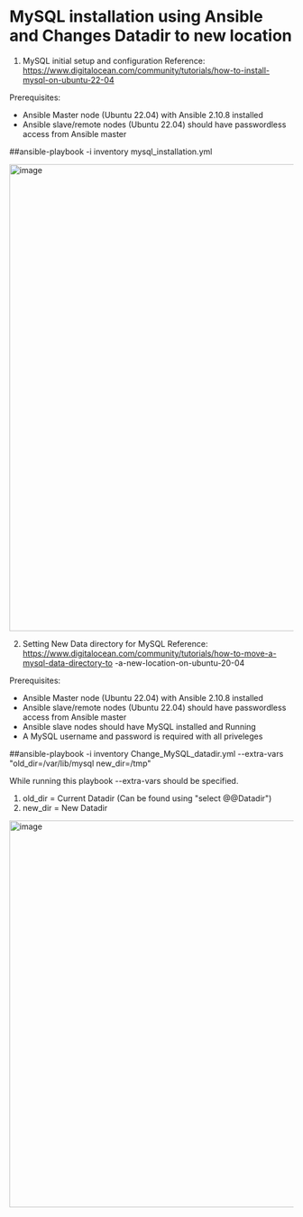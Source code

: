 # MySQL installation using Ansible and Changes Datadir to new location

1) MySQL initial setup and configuration
Reference: https://www.digitalocean.com/community/tutorials/how-to-install-mysql-on-ubuntu-22-04

Prerequisites:
 - Ansible Master node (Ubuntu 22.04) with Ansible 2.10.8 installed
 - Ansible slave/remote nodes (Ubuntu 22.04) should have passwordless access from Ansible master
 
##ansible-playbook -i inventory mysql_installation.yml

<img width="828" alt="image" src="https://user-images.githubusercontent.com/98776326/205132564-c8d15d99-66b0-4913-a4b1-74b1bb167828.png">

2) Setting New Data directory for MySQL
Reference: https://www.digitalocean.com/community/tutorials/how-to-move-a-mysql-data-directory-to
-a-new-location-on-ubuntu-20-04

Prerequisites:
- Ansible Master node (Ubuntu 22.04) with Ansible 2.10.8 installed
- Ansible slave/remote nodes (Ubuntu 22.04) should have passwordless access from Ansible master
- Ansible slave nodes should have MySQL installed and Running
- A MySQL username and password is required with all priveleges

##ansible-playbook -i inventory Change_MySQL_datadir.yml --extra-vars "old_dir=/var/lib/mysql new_dir=/tmp"

While running this playbook --extra-vars should be specified.
1) old_dir = Current Datadir (Can be found using "select @@Datadir")
2) new_dir = New Datadir

<img width="686" alt="image" src="https://user-images.githubusercontent.com/98776326/205133926-7023ce67-61c6-42d4-bf04-2e0aa7614e37.png">
